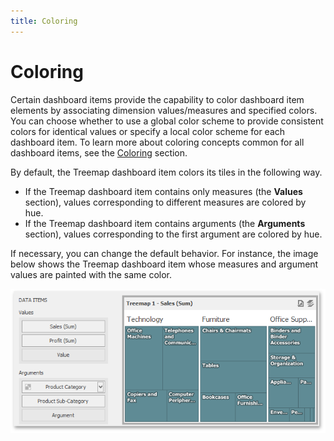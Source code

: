 ```yaml
---
title: Coloring
---
```

# Coloring
Certain dashboard items provide the capability to color dashboard item elements by associating dimension values/measures and specified colors. You can choose whether to use a global color scheme to provide consistent colors for identical values or specify a local color scheme for each dashboard item. To learn more about coloring concepts common for all dashboard items, see the [Coloring](../../../../../dashboard-for-desktop/articles/dashboard-designer/appearance-customization/coloring.md) section.

By default, the Treemap dashboard item colors its tiles in the following way.
* If the Treemap dashboard item contains only measures (the **Values** section), values corresponding to different measures are colored by hue.
* If the Treemap dashboard item contains arguments (the **Arguments** section), values corresponding to the first argument are colored by hue.

If necessary, you can change the default behavior. For instance, the image below shows the Treemap dashboard item whose measures and argument values are painted with the same color.

![Treemap_Coloring_None](../../../../images/Img125516.png)